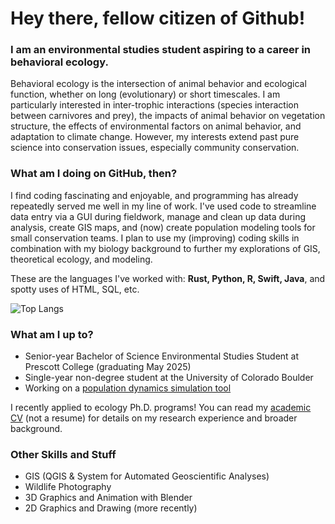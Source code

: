 # Hey there, fellow citizen of Github!
### I am an environmental studies student aspiring to a career in behavioral ecology.
Behavioral ecology is the intersection of animal behavior and ecological function, whether on long (evolutionary) or short timescales. I am particularly interested in inter-trophic interactions (species interaction between carnivores and prey), the impacts of animal behavior on vegetation structure, the effects of environmental factors on animal behavior, and adaptation to climate change. However, my interests extend past pure science into conservation issues, especially community conservation.
### What am I doing on GitHub, then?
I find coding fascinating and enjoyable, and programming has already repeatedly served me well in my line of work. I've used code to streamline data entry via a GUI during fieldwork, manage and clean up data during analysis, create GIS maps, and (now) create population modeling tools for small conservation teams. I plan to use my (improving) coding skills in combination with my biology background to further my explorations of GIS, theoretical ecology, and modeling.

These are the languages I've worked with: **Rust, Python, R, Swift, Java**, and spotty uses of HTML, SQL, etc.

![Top Langs](https://github-readme-stats.vercel.app/api/top-langs/?username=anyllmarkevich&layout=compact)
### What am I up to?
- Senior-year Bachelor of Science Environmental Studies Student at Prescott College (graduating May 2025)
- Single-year non-degree student at the University of Colorado Boulder
- Working on a [population dynamics simulation tool](https://github.com/anyllmarkevich/Ecolysis)

I recently applied to ecology Ph.D. programs! You can read my [academic CV](https://github.com/anyllmarkevich/anyllmarkevich/blob/400356c13b979b90125229d805b7f4c5202be41c/Anyll%20Markevich%20CV.pdf) (not a resume) for details on my research experience and broader background.
### Other Skills and Stuff
- GIS (QGIS & System for Automated Geoscientific Analyses)
- Wildlife Photography
- 3D Graphics and Animation with Blender
- 2D Graphics and Drawing (more recently)

<!--
**gallus-gallus/gallus-gallus** is a ✨ _special_ ✨ repository because its `README.md` (this file) appears on your GitHub profile.

Here are some ideas to get you started:

- 🔭 I'm currently working on ...
- 🌱 I'm currently learning ...
- 👯 I'm looking to collaborate on ...
- 🤔 I'm looking for help with ...
- 💬 Ask me about ...
- 📫 How to reach me: ...
- 😄 Pronouns: ...
- ⚡ Fun fact: ...
-->
